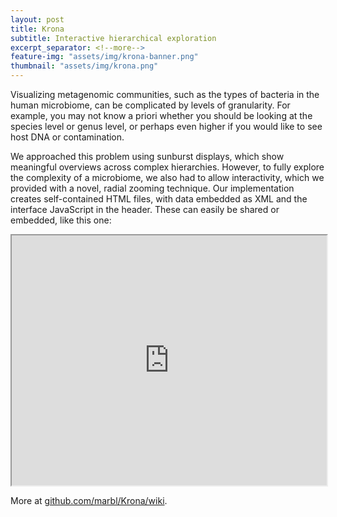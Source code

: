 ```yaml
---
layout: post
title: Krona
subtitle: Interactive hierarchical exploration
excerpt_separator: <!--more-->
feature-img: "assets/img/krona-banner.png"
thumbnail: "assets/img/krona.png"
---
```


Visualizing metagenomic communities, such as the types of bacteria in the human
microbiome, can be complicated by levels of granularity. For example, you may
not know a priori whether you should be looking at the species level or genus
level, or perhaps even higher if you would like to see host DNA or contamination.

We approached this problem using sunburst displays, which show meaningful
overviews across complex hierarchies. However, to fully explore the
complexity of a microbiome, we also had to allow interactivity, which we
provided with a novel,
radial zooming technique. Our implementation creates self-contained HTML files,
with data embedded as XML and the interface JavaScript in the header. These can
easily be shared or embedded, like this one:

<iframe scrolling="no" style="padding:0;width:100%;height:400px;" src="https://marbl.github.io/Krona/examples/rdp.krona.html?dataset=0&node=571&collapse=true&color=false&depth=8&font=10&key=true"></iframe>

More at [github.com/marbl/Krona/wiki](https://github.com/marbl/Krona/wiki).
